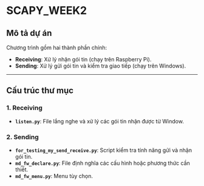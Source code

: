 # **SCAPY_WEEK2**

## **Mô tả dự án**
Chương trình gồm hai thành phần chính:
- **Receiving**: Xử lý nhận gói tin (chạy trên Raspberry Pi).
- **Sending**: Xử lý gửi gói tin và kiểm tra giao tiếp (chạy trên Windows).

---

## **Cấu trúc thư mục**
### **1. Receiving**
- **`listen.py`**: File lắng nghe và xử lý các gói tin nhận được từ Window.

### **2. Sending**
- **`for_testing_my_send_receive.py`**: Script kiểm tra tính năng gửi và nhận gói tin.
- **`md_fw_declare.py`**: File định nghĩa các cấu hình hoặc phương thức cần thiết.
- **`md_fw_menu.py`**: Menu tùy chọn.